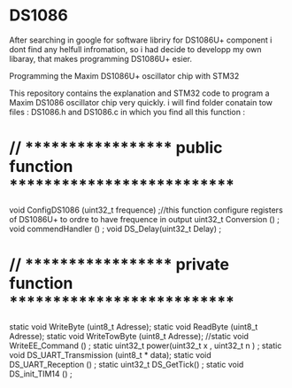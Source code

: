 # DS1086
After searching in google for software libriry for DS1086U+ component i dont find any helfull infromation, so i had decide to developp my own
libaray, that makes programming DS1086U+ esier.

Programming the Maxim DS1086U+ oscillator chip with STM32

This repository contains the explanation and STM32 code to program a Maxim DS1086 oscillator chip very quickly. 
i will find folder conatain tow files : 
DS1086.h and DS1086.c in which you find all this function :

# // ***************** public function **************************
void ConfigDS1086 (uint32_t frequence) ;//this function configure  registers of DS1086U+ to ordre to have frequence in output 
uint32_t Conversion () ;
void commendHandler () ;
void DS_Delay(uint32_t Delay) ;
# // ***************** private function **************************
static void WriteByte (uint8_t Adresse);
static void ReadByte (uint8_t Adresse);
static void WriteTowByte (uint8_t Adresse);
//static void WriteEE_Command () ;
static uint32_t power(uint32_t x , uint32_t n ) ;
static void DS_UART_Transmission (uint8_t * data);
static void DS_UART_Reception () ;
static uint32_t DS_GetTick() ;
static void DS_init_TIM14 () ;

